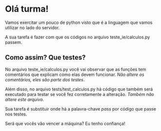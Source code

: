 # Olá turma!

Vamos exercitar um pouco de python visto que é a linguagem que vamos utilizar no lado do servidor.

A sua tarefa é fazer com que os códigos no arquivo teste_ie/calculos.py passem.

## Como assim? Que testes?

No arquivo teste_ie/calculos.py você vai observar que as funções tem comentários que explicam como elas devem funcionar. *Não altere os comentários, eles são parte dos testes*.

Além disso, no arquivo tests/test_calculos.py há código que também será executado para testar se você fez corretamente a alteração. *Também não altere este arquivo*.

Sua tarefa é substituir onde há a palavra-chave _pass_ por código que passe nos testes.

Será que vocês vão vencer a máquina? Eu tenho confiança!
